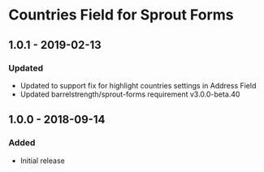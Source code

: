 # Countries Field for Sprout Forms

## 1.0.1 - 2019-02-13

### Updated
- Updated to support fix for highlight countries settings in Address Field
- Updated barrelstrength/sprout-forms requirement v3.0.0-beta.40 

## 1.0.0 - 2018-09-14

### Added
- Initial release
